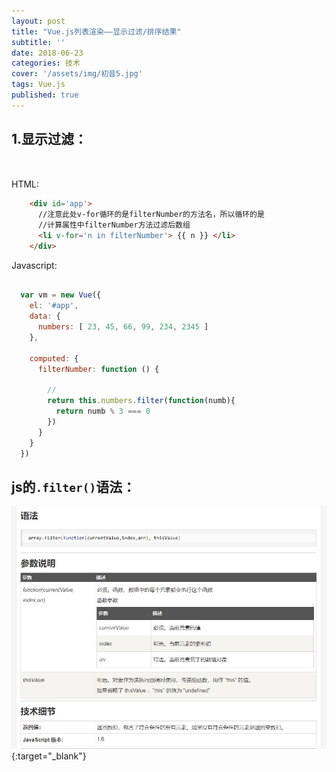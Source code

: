 ```yaml
---
layout: post
title: "Vue.js列表渲染——显示过滤/排序结果"
subtitle: ''
date: 2018-06-23
categories: 技术
cover: '/assets/img/初音5.jpg'
tags: Vue.js
published: true
---
```


## 1.显示过滤：

<p style='margin-bottom:50px'></p>

HTML:
```html
    <div id='app'>
      //注意此处v-for循环的是filterNumber的方法名，所以循环的是
      //计算属性中filterNumber方法过滤后数组 
      <li v-for='n in filterNumber'> {{ n }} </li>
    </div>
```

Javascript:
```javascript

  var vm = new Vue({
    el: '#app',
    data: {
      numbers: [ 23, 45, 66, 99, 234, 2345 ]
    },
    
    computed: {
      filterNumber: function () {
        
        //
        return this.numbers.filter(function(numb){
          return numb % 3 === 0
        })
      } 
    }
  })

```

## js的`.filter()`语法：

[![](./assets/img/blog-pic/2018.06--2018.09/js数组filter方法参数说明.JPG 'filter方法语法说明')](http://www.runoob.com/jsref/jsref-filter.html){:target="_blank"}
